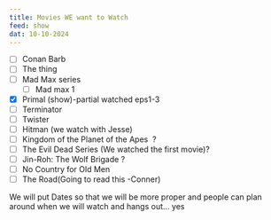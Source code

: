 ```yaml
---
title: Movies WE want to Watch
feed: show
dat: 10-10-2024
---
```


- [ ]  Conan Barb
- [ ]  The thing   
- [ ]  Mad Max series
	- [ ]  Mad max 1
- [x]  Primal (show)-partial watched eps1-3    
- [ ]  Terminator    
- [ ]  Twister    
- [ ]  Hitman (we watch with Jesse)
- [ ]  Kingdom of the Planet of the Apes  ?
- [ ]  The Evil Dead Series (We watched the first movie)?
- [ ]  Jin-Roh: The Wolf Brigade ?
- [ ]  No Country for Old Men
- [ ]  The Road(Going to read this -Conner)

We will put Dates so that we will be more proper and people can plan around when we will watch and hangs out… yes